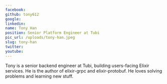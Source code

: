 ```yaml
---
facebook: 
github: tony612
google: 
linkedin: 
name: Tony Han
position: Senior Platform Engineer at Tubi
pic_url: /uploads/tony-han.jpeg
slug: tony-han
twitter: 
youtube: 
---
```

<p>Tony is a senior backend engineer at Tubi, building users-facing Elixir services. He is the author of elixir-grpc and elixir-protobuf. He loves solving problems and learning new stuff.</p>
